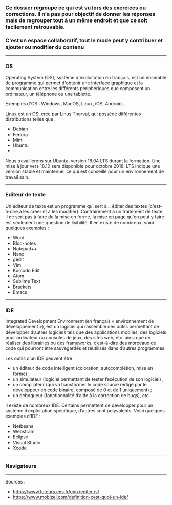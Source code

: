 ### Ce dossier regroupe ce qui est vu lors des exercices ou corrections. Il n'a pas pour objectif de donner les réponses mais de regrouper tout à un même endroit et que ce soit facilement retrouvable.

### C'est un espace collaboratif, tout le mode peut y contribuer et ajouter ou modifier du contenu 

----

### OS

Operating System (OS), système d'exploitation en français, est un ensemble de programme qui permet d'obtenir une interface graphique et la communication entre les différents périphériques que composent un ordinateur, un téléphone ou une tablette.

Exemples d'OS : Windows, MacOS, Linux, iOS, Android...

Linux est un OS, crée par Linus Thorval, qui possède différentes distributions telles que :
- Debian
- Fedora
- Mint
- Ubuntu
- ...

Nous travaillerons sur Ubuntu, version 18.04 LTS durant la formation. Une mise à jour vers 18.10 sera disponible pour octobre 2018. LTS indique une version stable et maintenue, ce qui est conseillé pour un environnement de travail sain.

----

### Editeur de texte

Un éditeur de texte est un programme qui sert à... éditer des textes (c'est-à-dire à les créer et à les modifier). Contrairement à un traitement de texte, il ne sert pas à faire de la mise en forme, la mise en page qu'on peut y faire est seulement une question de lisibilité. Il en existe de nombreux, voici quelques exemples :
- Word
- Bloc-notes
- Notepad++
- Nano
- gedit
- Vim 
- Komodo Edit
- Atom
- Sublime Text
- Brackets
- Emacs

----

### IDE

Integrated Development Environment (en français « environnement de développement »), est un logiciel qui rassemble des outils permettant de développer d’autres logiciels tels que des applications mobiles, des logiciels pour ordinateur ou consoles de jeux, des sites web, etc. ainsi que de réaliser des librairies ou des frameworks, c’est-à-dire des morceaux de code qui pourront être sauvegardés et réutilisés dans d’autres programmes.

Les outils d’un IDE peuvent être :
- un éditeur de code intelligent (coloration, autocomplétion, mise en forme) ;
- un simulateur (logiciel permettant de tester l’exécution de son logiciel) ;
- un compilateur (qui va transformer le code source rédigé par le développeur en code binaire, composé de 0 et de 1 uniquement) ;
- un débogueur (fonctionnalité d’aide à la correction de bugs), etc.

Il existe de nombreux IDE. Certains permettent de développer pour un système d’exploitation spécifique, d’autres sont polyvalents. Voici quelques exemples d'IDE :
- Netbeans
- Webstram
- Eclipse
- Visual Studio
- Xcode

----

### Navigateurs


----

Sources :
- https://www.tuteurs.ens.fr/unix/editeurs/
- https://www.mobizel.com/definition-cest-quoi-un-ide/
